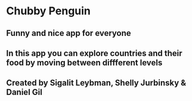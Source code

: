 # Chubby Penguin
## Funny and nice app for everyone
## In this app you can explore countries and their food by moving between diffferent levels
## Created by Sigalit Leybman, Shelly Jurbinsky & Daniel Gil 
